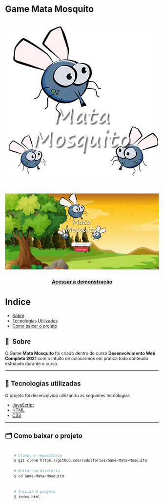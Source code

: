 # Game Mata Mosquito
 

<h1 align="center">
    <img src="imagens/game.png">
</h1>

<h1>
    <img src="imagens/apresentação.gif">

</h1>

<h3 align="center">
    <a href="https://rodolforios.github.io/Game-Mata-Mosquito/">Acessar a demonstração</a>
<h3 >

# Indice

- [Sobre](#-sobre)
- [Tecnologias Utilizadas](#-tecnologias-utilizadas)
- [Como baixar o projeto](#-como-baixar-o-projeto)

## 🔖&nbsp; Sobre

O Game **Mata Mosquito**  foi criado dentro do curso **Desenvolvimento Web Completo 2021**  com o intuito de colocarmos em prática todo conteúdo estudado durante o curso.


---

## 🚀 Tecnologias utilizadas

O projeto foi desenvolvido utilizando as seguintes tecnologias

- [JavaScript](https://developer.mozilla.org/pt-BR/docs/Web/JavaScript)
- [HTML](https://developer.mozilla.org/pt-BR/docs/Web/HTML)
- [CSS](https://developer.mozilla.org/pt-BR/docs/Web/CSS)


---

## 🗂 Como baixar o projeto

```bash

    # Clonar o repositório
    $ git clone https://github.com/rodolforios/Game-Mata-Mosquito

    # Entrar no diretório
    $ cd Game-Mata-Mosquito
   

    # Iniciar o projeto
    $ index.html
```

 
